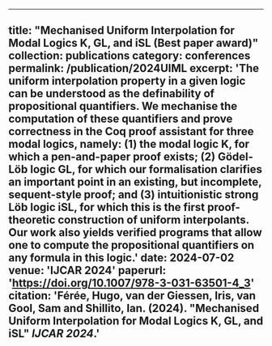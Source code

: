 
---
title: "Mechanised Uniform Interpolation for Modal Logics K, GL, and iSL (Best paper award)"
collection: publications
category: conferences
permalink: /publication/2024UIML
excerpt: 'The uniform interpolation property in a given logic can be understood as the 
definability of propositional quantifiers. We mechanise the computation of these 
quantifiers and prove correctness in the Coq proof assistant for three modal logics, 
namely: (1) the modal logic K, for which a pen-and-paper proof exists; (2) Gödel-Löb logic GL, 
for which our formalisation clarifies an important point in an existing, but incomplete, 
sequent-style proof; and (3) intuitionistic strong Löb logic iSL, for which this is the first 
proof-theoretic construction of uniform interpolants. Our work also yields verified programs 
that allow one to compute the propositional quantifiers on any formula in this logic.'
date: 2024-07-02
venue: 'IJCAR 2024'
paperurl: 'https://doi.org/10.1007/978-3-031-63501-4_3'
citation: 'Férée, Hugo, van der Giessen, Iris, van Gool, Sam and Shillito, Ian. (2024). 
&quot;Mechanised Uniform Interpolation for Modal Logics K, GL, and iSL&quot; <i>IJCAR 2024</i>.'
---
